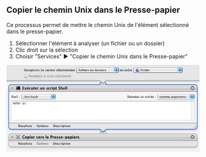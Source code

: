 ## Copier le chemin Unix dans le Presse-papier

Ce processus permet de mettre le chemin Unix de l'élément sélectionné dans le presse-papier.

1. Sélectionner l'élément à analyser (un fichier ou un dossier)
2. Clic droit sur la sélection
3. Choisir "Services" ▶ "Copier le chemin Unix dans le Presse-papier"

![Aperçu](Copier_le_chemin_Unix_dans_le_Presse-papier.workflow/Contents/QuickLook/Thumbnail.png "Preview")